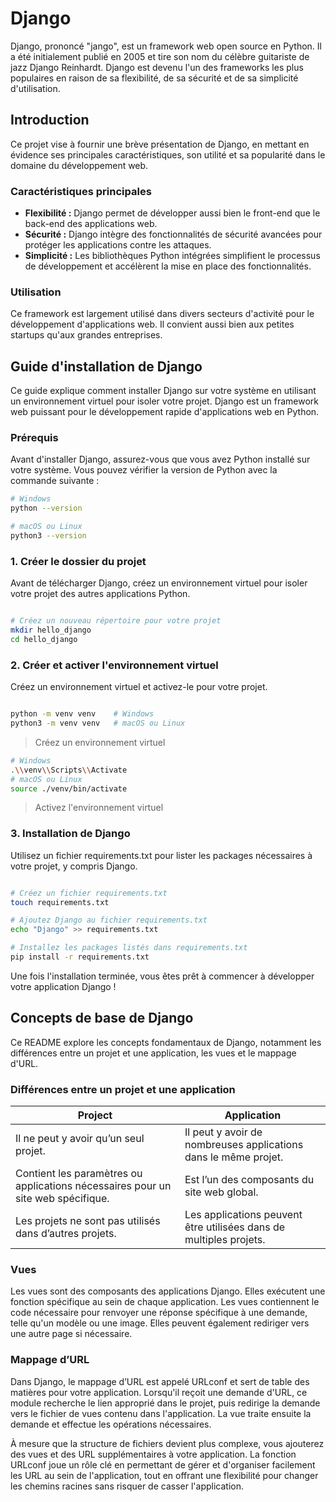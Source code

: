 # Django

Django, prononcé "jango", est un framework web open source en Python. Il a été initialement publié en 2005 et tire son nom du célèbre guitariste de jazz Django Reinhardt. Django est devenu l'un des frameworks les plus populaires en raison de sa flexibilité, de sa sécurité et de sa simplicité d'utilisation.

## Introduction

Ce projet vise à fournir une brève présentation de Django, en mettant en évidence ses principales caractéristiques, son utilité et sa popularité dans le domaine du développement web.

### Caractéristiques principales

- **Flexibilité :** Django permet de développer aussi bien le front-end que le back-end des applications web.
- **Sécurité :** Django intègre des fonctionnalités de sécurité avancées pour protéger les applications contre les attaques.
- **Simplicité :** Les bibliothèques Python intégrées simplifient le processus de développement et accélèrent la mise en place des fonctionnalités.

### Utilisation

Ce framework est largement utilisé dans divers secteurs d'activité pour le développement d'applications web. Il convient aussi bien aux petites startups qu'aux grandes entreprises.

## Guide d'installation de Django

Ce guide explique comment installer Django sur votre système en utilisant un environnement virtuel pour isoler votre projet. Django est un framework web puissant pour le développement rapide d'applications web en Python.

### Prérequis

Avant d'installer Django, assurez-vous que vous avez Python installé sur votre système. Vous pouvez vérifier la version de Python avec la commande suivante :

```bash
# Windows
python --version 

# macOS ou Linux
python3 --version 
```

### 1. Créer le dossier du projet

Avant de télécharger Django, créez un environnement virtuel pour isoler votre projet des autres applications Python.

```bash

# Créez un nouveau répertoire pour votre projet
mkdir hello_django
cd hello_django
```

### 2. Créer et activer l'environnement virtuel

Créez un environnement virtuel et activez-le pour votre projet.

```bash

python -m venv venv    # Windows
python3 -m venv venv   # macOS ou Linux
```
> Créez un environnement virtuel

```bash
# Windows
.\\venv\\Scripts\\Activate
# macOS ou Linux
source ./venv/bin/activate
```
> Activez l'environnement virtuel

### 3. Installation de Django

Utilisez un fichier requirements.txt pour lister les packages nécessaires à votre projet, y compris Django.

```bash

# Créez un fichier requirements.txt
touch requirements.txt

# Ajoutez Django au fichier requirements.txt
echo "Django" >> requirements.txt

# Installez les packages listés dans requirements.txt
pip install -r requirements.txt
```

Une fois l'installation terminée, vous êtes prêt à commencer à développer votre application Django !

## Concepts de base de Django

Ce README explore les concepts fondamentaux de Django, notamment les différences entre un projet et une application, les vues et le mappage d'URL.

### Différences entre un projet et une application

| Project | Application |
|---------|-------------|
| Il ne peut y avoir qu’un seul projet. | Il peut y avoir de nombreuses applications dans le même projet. |
| Contient les paramètres ou applications nécessaires pour un site web spécifique. | Est l’un des composants du site web global. |
| Les projets ne sont pas utilisés dans d’autres projets. | Les applications peuvent être utilisées dans de multiples projets. |

### Vues

Les vues sont des composants des applications Django. Elles exécutent une fonction spécifique au sein de chaque application. Les vues contiennent le code nécessaire pour renvoyer une réponse spécifique à une demande, telle qu'un modèle ou une image. Elles peuvent également rediriger vers une autre page si nécessaire.

### Mappage d’URL

Dans Django, le mappage d’URL est appelé URLconf et sert de table des matières pour votre application. Lorsqu'il reçoit une demande d'URL, ce module recherche le lien approprié dans le projet, puis redirige la demande vers le fichier de vues contenu dans l'application. La vue traite ensuite la demande et effectue les opérations nécessaires.

À mesure que la structure de fichiers devient plus complexe, vous ajouterez des vues et des URL supplémentaires à votre application. La fonction URLconf joue un rôle clé en permettant de gérer et d'organiser facilement les URL au sein de l'application, tout en offrant une flexibilité pour changer les chemins racines sans risquer de casser l'application.
